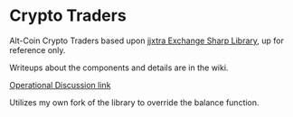 # Crypto Traders
Alt-Coin Crypto Traders based upon [jjxtra Exchange Sharp Library](https://github.com/jjxtra/ExchangeSharp), up for reference only.  

Writeups about the components and details are in the wiki.

[Operational Discussion link](https://github.com/mmeents/CryptoAdvisor/wiki/Operational-Discussion)

Utilizes my own fork of the library to override the balance function.

